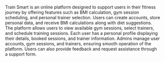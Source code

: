 
Train Smart is an online platform designed to support users in their fitness journey by offering features such as BMI calculation, gym session scheduling, and personal trainer selection. Users can create accounts, store personal data, and receive BMI calculations along with diet suggestions. The platform allows users to view available gym sessions, select trainers, and schedule training sessions. Each user has a personal profile displaying their details, booked sessions, and trainer information. Admins manage user accounts, gym sessions, and trainers, ensuring smooth operation of the platform. Users can also provide feedback and request assistance through a support form.
